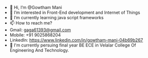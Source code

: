 - 👋 Hi, I’m @Gowtham Mani
- 👀 I’m interested in Front-End development and Internet of Things
- 🌱 I’m currently learning java script frameworks 
- 📫 How to reach me?
- Gmail:
  gaga61393@gmail.com
- Mobile:
  +91 9025868204
- LinkedIn:
https://www.linkedin.com/in/gowtham-mani-04b69b267
- 💞 I'm currently persuing final year BE ECE in Velalar College Of Engineering And Technology.

<!---
Gowtham-143a/Gowtham-143a is a ✨ special ✨ repository because its `README.md` (this file) appears on your GitHub profile.
You can click the Preview link to take a look at your changes.
--->
